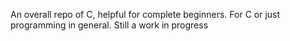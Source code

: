 An overall repo of C, helpful for complete beginners. For C or just programming in general. Still a work in progress
